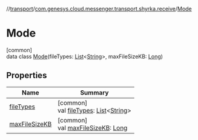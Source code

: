 //[transport](../../../index.md)/[com.genesys.cloud.messenger.transport.shyrka.receive](../index.md)/[Mode](index.md)

# Mode

[common]\
data class [Mode](index.md)(fileTypes: [List](https://kotlinlang.org/api/latest/jvm/stdlib/kotlin.collections/-list/index.html)&lt;[String](https://kotlinlang.org/api/latest/jvm/stdlib/kotlin/-string/index.html)&gt;, maxFileSizeKB: [Long](https://kotlinlang.org/api/latest/jvm/stdlib/kotlin/-long/index.html))

## Properties

| Name | Summary |
|---|---|
| [fileTypes](file-types.md) | [common]<br>val [fileTypes](file-types.md): [List](https://kotlinlang.org/api/latest/jvm/stdlib/kotlin.collections/-list/index.html)&lt;[String](https://kotlinlang.org/api/latest/jvm/stdlib/kotlin/-string/index.html)&gt; |
| [maxFileSizeKB](max-file-size-k-b.md) | [common]<br>val [maxFileSizeKB](max-file-size-k-b.md): [Long](https://kotlinlang.org/api/latest/jvm/stdlib/kotlin/-long/index.html) |
